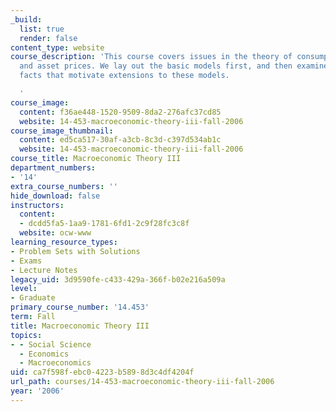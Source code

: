 ```yaml
---
_build:
  list: true
  render: false
content_type: website
course_description: 'This course covers issues in the theory of consumption, investment
  and asset prices. We lay out the basic models first, and then examine the empirical
  facts that motivate extensions to these models.

  '
course_image:
  content: f36ae448-1520-9509-8da2-276afc37cd85
  website: 14-453-macroeconomic-theory-iii-fall-2006
course_image_thumbnail:
  content: ed5ca517-30af-a3cb-8c3d-c397d534ab1c
  website: 14-453-macroeconomic-theory-iii-fall-2006
course_title: Macroeconomic Theory III
department_numbers:
- '14'
extra_course_numbers: ''
hide_download: false
instructors:
  content:
  - dcdd5fa5-1aa9-1781-6fd1-2c9f28fc3c8f
  website: ocw-www
learning_resource_types:
- Problem Sets with Solutions
- Exams
- Lecture Notes
legacy_uid: 3d9590fe-c433-429a-366f-b02e216a509a
level:
- Graduate
primary_course_number: '14.453'
term: Fall
title: Macroeconomic Theory III
topics:
- - Social Science
  - Economics
  - Macroeconomics
uid: ca7f598f-ebc0-4223-b589-8d3c4df4204f
url_path: courses/14-453-macroeconomic-theory-iii-fall-2006
year: '2006'
---
```

